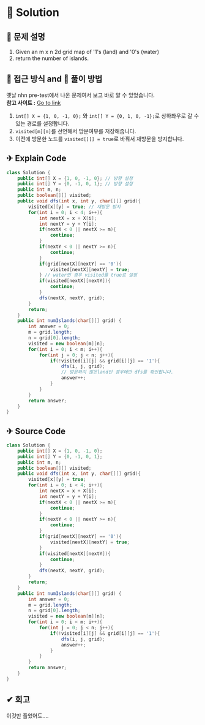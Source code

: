 # 📕 Solution

## :memo: 문제 설명

1. Given an m x n 2d grid map of '1's (land) and '0's (water)
2. return the number of islands.

## 👻 접근 방식 and 💪 풀이 방법

옛날 nhn pre-test에서 나온 문제여서 보고 바로 알 수 있었습니다.  
**참고 사이트 :** [Go to link](https://recruit.nhn.com/pdf/%ED%94%84%EB%A6%AC%ED%85%8C%EC%8A%A4%ED%8A%B8_1%EC%B0%A8_%EA%B8%B0%EC%B6%9C%EB%AC%B8%EC%A0%9C.pdf)

1. `int[] X = {1, 0, -1, 0};` 와 `int[] Y = {0, 1, 0, -1};`로 상하좌우로 갈 수 있는 경로를 설정합니다.
2. `visited[m][n]`를 선언해서 방문여부를 저장해줍니다.
3. 이전에 방문한 노드를 `visited[][] = true`로 바꿔서 재방문을 방지합니다.

## ✈ Explain Code

```java
class Solution {
    public int[] X = {1, 0, -1, 0}; // 방향 설정
    public int[] Y = {0, -1, 0, 1}; // 방향 설정
    public int m, n;
    public boolean[][] visited;
    public void dfs(int x, int y, char[][] grid){
        visited[x][y] = true; // 재방문 방지
        for(int i = 0; i < 4; i++){
            int nextX = x + X[i];
            int nextY = y + Y[i];
            if(nextX < 0 || nextX >= m){
                continue;
            }
            if(nextY < 0 || nextY >= n){
                continue;
            }
            if(grid[nextX][nextY] == '0'){
                visited[nextX][nextY] = true;
            } // water인 경우 visited를 true로 설정
            if(visited[nextX][nextY]){
                continue;
            }
            dfs(nextX, nextY, grid);
        }
        return;
    }
    public int numIslands(char[][] grid) {
        int answer = 0;
        m = grid.length;
        n = grid[0].length;
        visited = new boolean[m][n];
        for(int i = 0; i < m; i++){
            for(int j = 0; j < n; j++){
                if(!visited[i][j] && grid[i][j] == '1'){
                    dfs(i, j, grid);
                    // 방문하지 않은land인 경우에만 dfs를 확인합니다.
                    answer++;
                }
            }
        }
        return answer;
    }
}
```

## ✈ Source Code

```java
class Solution {
    public int[] X = {1, 0, -1, 0};
    public int[] Y = {0, -1, 0, 1};
    public int m, n;
    public boolean[][] visited;
    public void dfs(int x, int y, char[][] grid){
        visited[x][y] = true;
        for(int i = 0; i < 4; i++){
            int nextX = x + X[i];
            int nextY = y + Y[i];
            if(nextX < 0 || nextX >= m){
                continue;
            }
            if(nextY < 0 || nextY >= n){
                continue;
            }
            if(grid[nextX][nextY] == '0'){
                visited[nextX][nextY] = true;
            }
            if(visited[nextX][nextY]){
                continue;
            }
            dfs(nextX, nextY, grid);
        }
        return;
    }
    public int numIslands(char[][] grid) {
        int answer = 0;
        m = grid.length;
        n = grid[0].length;
        visited = new boolean[m][n];
        for(int i = 0; i < m; i++){
            for(int j = 0; j < n; j++){
                if(!visited[i][j] && grid[i][j] == '1'){
                    dfs(i, j, grid);
                    answer++;
                }
            }
        }
        return answer;
    }
}
```

## ✔ 회고

이것만 풀었어도....
